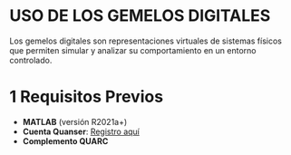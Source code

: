 # USO DE LOS GEMELOS DIGITALES

Los gemelos digitales son representaciones virtuales de sistemas físicos que permiten simular y analizar su comportamiento en un entorno controlado.  

# 1 Requisitos Previos  
- **MATLAB** (versión R2021a+)  
- **Cuenta Quanser**: [Registro aquí](https://portal.quanser.com/)  
- **Complemento QUARC**  
